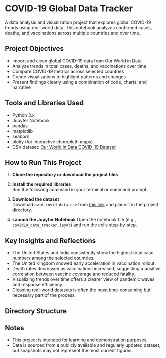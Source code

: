 # COVID-19 Global Data Tracker

A data analysis and visualization project that explores global COVID-19 trends using real-world data. This notebook analyzes confirmed cases, deaths, and vaccinations across multiple countries and over time.

## Project Objectives

- Import and clean global COVID-19 data from Our World in Data
- Analyze trends in total cases, deaths, and vaccinations over time
- Compare COVID-19 metrics across selected countries
- Create visualizations to highlight patterns and changes
- Present findings clearly using a combination of code, charts, and narrative

## Tools and Libraries Used

- Python 3.x
- Jupyter Notebook
- pandas
- matplotlib
- seaborn
- plotly (for interactive choropleth maps)
- CSV dataset: [Our World in Data COVID-19 Dataset](https://covid.ourworldindata.org/data/owid-covid-data.csv)

## How to Run This Project

1. **Clone the repository or download the project files**

2. **Install the required libraries**  
   Run the following command in your terminal or command prompt:

3. **Download the dataset**  
Download `owid-covid-data.csv` from [this link](https://covid.ourworldindata.org/data/owid-covid-data.csv) and place it in the project directory.

4. **Launch the Jupyter Notebook**
Open the notebook file (e.g., `covid19_data_tracker.ipynb`) and run the cells step-by-step.

## Key Insights and Reflections

- The United States and India consistently show the highest total case numbers among the selected countries.
- The United Kingdom showed early acceleration in vaccination rollout.
- Death rates decreased as vaccinations increased, suggesting a positive correlation between vaccine coverage and reduced fatality.
- Visualizing trends over time offers a clearer view of pandemic waves and response efficiency.
- Cleaning real-world datasets is often the most time-consuming but necessary part of the process.

## Directory Structure


## Notes

- This project is intended for learning and demonstration purposes.
- Data is sourced from a publicly available and regularly updated dataset, but snapshots may not represent the most current figures.
